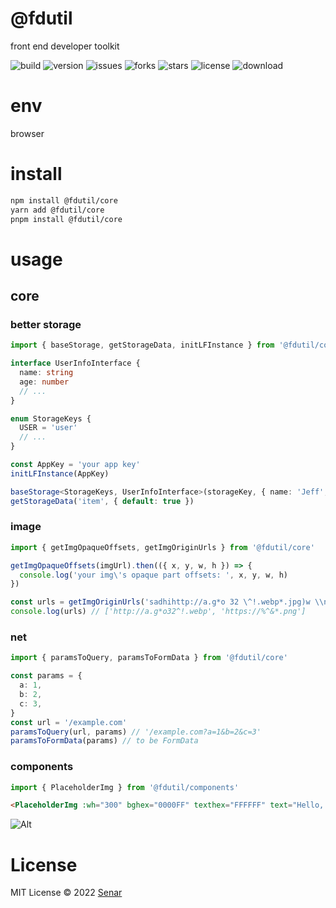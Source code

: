 # @fdutil

front end developer toolkit

![build](https://img.shields.io/github/workflow/status/luvletterldl/fdutil/Release)
![version](https://img.shields.io/npm/v/@fdutil/core)
![issues](https://img.shields.io/github/issues/luvletterldl/fdutil)
![forks](https://img.shields.io/github/forks/luvletterldl/fdutil)
![stars](https://img.shields.io/github/stars/luvletterldl/fdutil)
![license](https://img.shields.io/github/license/luvletterldl/fdutil)
![download](https://img.shields.io/npm/dm/@fdutil/core)

# env
browser

# install
```bash
npm install @fdutil/core
yarn add @fdutil/core
pnpm install @fdutil/core
```

# usage

## core

### better storage
```ts
import { baseStorage, getStorageData, initLFInstance } from '@fdutil/core'

interface UserInfoInterface {
  name: string
  age: number
  // ...
}

enum StorageKeys {
  USER = 'user'
  // ...
}

const AppKey = 'your app key'
initLFInstance(AppKey)

baseStorage<StorageKeys, UserInfoInterface>(storageKey, { name: 'Jeff', age: 18 })
getStorageData('item', { default: true })
```

### image
```ts
import { getImgOpaqueOffsets, getImgOriginUrls } from '@fdutil/core'

getImgOpaqueOffsets(imgUrl).then(({ x, y, w, h }) => {
  console.log('your img\'s opaque part offsets: ', x, y, w, h)
})

const urls = getImgOriginUrls('sadhihttp://a.g*o 32 \^!.webp*.jpg)w \\nebpd https:// sahttps://% ^&   *.png(*&^')
console.log(urls) // ['http://a.g*o32^!.webp', 'https://%^&*.png']
```

### net
```ts
import { paramsToQuery, paramsToFormData } from '@fdutil/core'

const params = {
  a: 1,
  b: 2,
  c: 3,
}
const url = '/example.com'
paramsToQuery(url, params) // '/example.com?a=1&b=2&c=3'
paramsToFormData(params) // to be FormData
```

### components
```ts
import { PlaceholderImg } from '@fdutil/components'
```
```html
<PlaceholderImg :wh="300" bghex="0000FF" texthex="FFFFFF" text="Hello, I'm PlaceholderImg text." />
```

![Alt](https://repobeats.axiom.co/api/embed/4f934f1940ce17efbd27a43b39be583e8d8d45fd.svg "Repobeats analytics image")

# License

MIT License © 2022 [Senar](https://github.com/luvletterldl)
